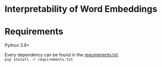 # Interpretability of Word Embeddings

# Requirements

Python 3.8+

Every dependency can be found in the [requirements.txt](requirements.txt).<br>
`pip install -r requirements.txt`